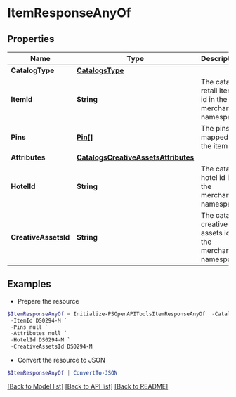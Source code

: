 # ItemResponseAnyOf
## Properties

Name | Type | Description | Notes
------------ | ------------- | ------------- | -------------
**CatalogType** | [**CatalogsType**](CatalogsType.md) |  | 
**ItemId** | **String** | The catalog retail item id in the merchant namespace | [optional] 
**Pins** | [**Pin[]**](Pin.md) | The pins mapped to the item | [optional] 
**Attributes** | [**CatalogsCreativeAssetsAttributes**](CatalogsCreativeAssetsAttributes.md) |  | [optional] 
**HotelId** | **String** | The catalog hotel id in the merchant namespace | [optional] 
**CreativeAssetsId** | **String** | The catalog creative assets id in the merchant namespace | [optional] 

## Examples

- Prepare the resource
```powershell
$ItemResponseAnyOf = Initialize-PSOpenAPIToolsItemResponseAnyOf  -CatalogType null `
 -ItemId DS0294-M `
 -Pins null `
 -Attributes null `
 -HotelId DS0294-M `
 -CreativeAssetsId DS0294-M
```

- Convert the resource to JSON
```powershell
$ItemResponseAnyOf | ConvertTo-JSON
```

[[Back to Model list]](../README.md#documentation-for-models) [[Back to API list]](../README.md#documentation-for-api-endpoints) [[Back to README]](../README.md)

